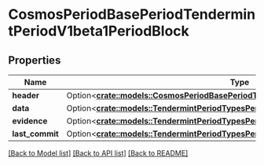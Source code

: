 # CosmosPeriodBasePeriodTendermintPeriodV1beta1PeriodBlock

## Properties

Name | Type | Description | Notes
------------ | ------------- | ------------- | -------------
**header** | Option<[**crate::models::CosmosPeriodBasePeriodTendermintPeriodV1beta1PeriodHeader**](cosmos.base.tendermint.v1beta1.Header.md)> |  | [optional]
**data** | Option<[**crate::models::TendermintPeriodTypesPeriodData**](tendermint.types.Data.md)> |  | [optional]
**evidence** | Option<[**crate::models::TendermintPeriodTypesPeriodEvidenceList**](tendermint.types.EvidenceList.md)> |  | [optional]
**last_commit** | Option<[**crate::models::TendermintPeriodTypesPeriodCommit**](tendermint.types.Commit.md)> |  | [optional]

[[Back to Model list]](../README.md#documentation-for-models) [[Back to API list]](../README.md#documentation-for-api-endpoints) [[Back to README]](../README.md)


